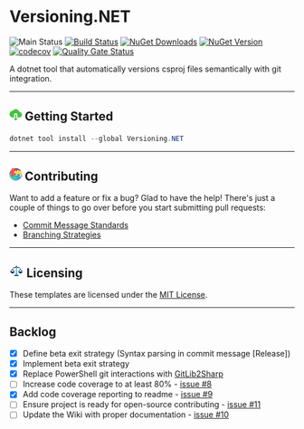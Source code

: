 # Versioning.NET

![Main Status](https://github.com/cbcrouse/Versioning.NET/workflows/Main%20Status/badge.svg?branch=main) [![Build Status](https://caseycrouse.visualstudio.com/Github/_apis/build/status/Versioning.NET/Versioning.NET-CD?branchName=main)](https://caseycrouse.visualstudio.com/Github/_build/latest?definitionId=8&branchName=main) [![NuGet Downloads](https://img.shields.io/nuget/dt/Versioning.NET)](https://www.nuget.org/stats/packages/Versioning.NET?groupby=Version) [![NuGet Version](https://img.shields.io/nuget/v/Versioning.NET)](https://www.nuget.org/packages/Versioning.NET) [![codecov](https://codecov.io/gh/cbcrouse/Versioning.NET/branch/main/graph/badge.svg?token=VT14HECMQE)](https://codecov.io/gh/cbcrouse/Versioning.NET) [![Quality Gate Status](https://sonarcloud.io/api/project_badges/measure?project=Versioning.NET&metric=alert_status)](https://sonarcloud.io/dashboard?id=Versioning.NET)

A dotnet tool that automatically versions csproj files semantically with git integration.

---

## ![Download](./docs/media/download_icon.png) Getting Started

```powershell
dotnet tool install --global Versioning.NET
```

---

## ![Puzzle](./docs/media/puzzle.png) Contributing

Want to add a feature or fix a bug? Glad to have the help! There's just a couple of things to go over before you start submitting pull requests:

* [Commit Message Standards](./docs/commit_message_standards.md)
* [Branching Strategies](./docs/branching_strategies.md)

---

## ![Law](./docs/media/law.png) Licensing

These templates are licensed under the [MIT License](./LICENSE).

---

## Backlog

- [x] Define beta exit strategy (Syntax parsing in commit message [Release])
- [x] Implement beta exit strategy
- [x] Replace PowerShell git interactions with [GitLib2Sharp](https://github.com/libgit2/libgit2sharp)
- [ ] Increase code coverage to at least 80% - [issue #8](https://github.com/cbcrouse/Versioning.NET/issues/8)
- [x] Add code coverage reporting to readme - [issue #9](https://github.com/cbcrouse/Versioning.NET/issues/9)
- [ ] Ensure project is ready for open-source contributing - [issue #11](https://github.com/cbcrouse/Versioning.NET/issues/11)
- [ ] Update the Wiki with proper documentation - [issue #10](https://github.com/cbcrouse/Versioning.NET/issues/10)